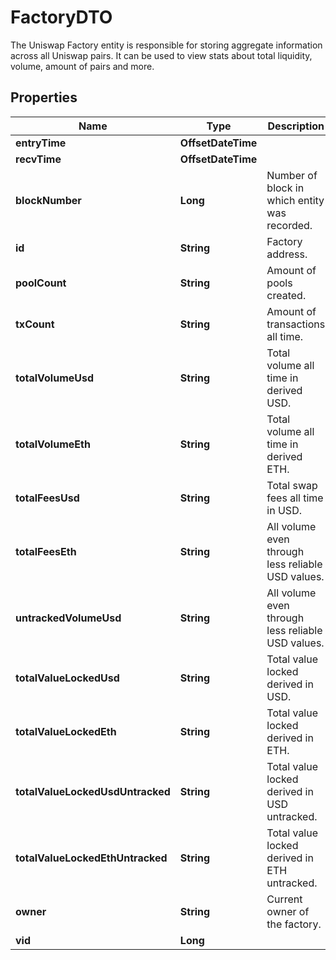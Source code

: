 

# FactoryDTO

The Uniswap Factory entity is responsible for storing aggregate information across all Uniswap pairs. It can be used to view stats about total liquidity, volume, amount of pairs and more.

## Properties

Name | Type | Description | Notes
------------ | ------------- | ------------- | -------------
**entryTime** | **OffsetDateTime** |  |  [optional]
**recvTime** | **OffsetDateTime** |  |  [optional]
**blockNumber** | **Long** | Number of block in which entity was recorded. |  [optional]
**id** | **String** | Factory address. |  [optional]
**poolCount** | **String** | Amount of pools created. |  [optional]
**txCount** | **String** | Amount of transactions all time. |  [optional]
**totalVolumeUsd** | **String** | Total volume all time in derived USD. |  [optional]
**totalVolumeEth** | **String** | Total volume all time in derived ETH. |  [optional]
**totalFeesUsd** | **String** | Total swap fees all time in USD. |  [optional]
**totalFeesEth** | **String** | All volume even through less reliable USD values. |  [optional]
**untrackedVolumeUsd** | **String** | All volume even through less reliable USD values. |  [optional]
**totalValueLockedUsd** | **String** | Total value locked derived in USD. |  [optional]
**totalValueLockedEth** | **String** | Total value locked derived in ETH. |  [optional]
**totalValueLockedUsdUntracked** | **String** | Total value locked derived in USD untracked. |  [optional]
**totalValueLockedEthUntracked** | **String** | Total value locked derived in ETH untracked. |  [optional]
**owner** | **String** | Current owner of the factory. |  [optional]
**vid** | **Long** |  |  [optional]



